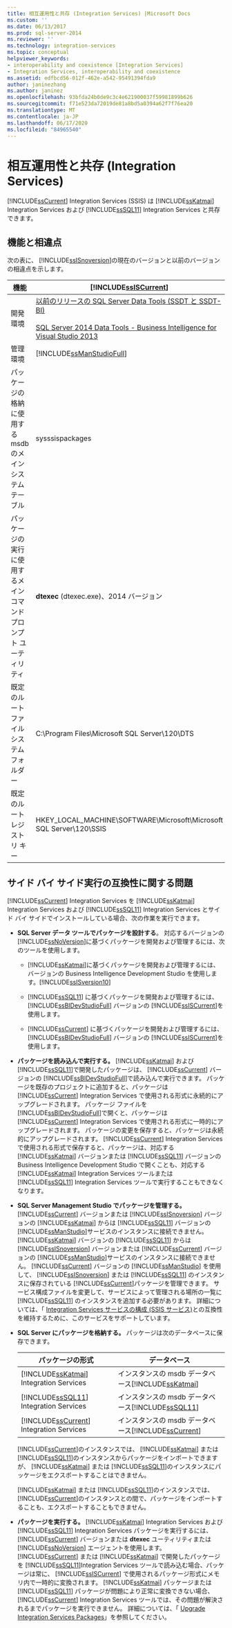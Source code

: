 ```yaml
---
title: 相互運用性と共存 (Integration Services) |Microsoft Docs
ms.custom: ''
ms.date: 06/13/2017
ms.prod: sql-server-2014
ms.reviewer: ''
ms.technology: integration-services
ms.topic: conceptual
helpviewer_keywords:
- interoperability and coexistence [Integration Services]
- Integration Services, interoperability and coexistence
ms.assetid: edfbcd56-012f-462e-a542-95491394fda9
author: janinezhang
ms.author: janinez
ms.openlocfilehash: 93bfda24b0de9c3c4e621900037f59981899b626
ms.sourcegitcommit: f71e523da72019de81a8bd5a0394a62f7f76ea20
ms.translationtype: MT
ms.contentlocale: ja-JP
ms.lasthandoff: 06/17/2020
ms.locfileid: "84965540"
---
```

# <a name="interoperability-and-coexistence-integration-services"></a>相互運用性と共存 (Integration Services)
  [!INCLUDE[ssCurrent](../../includes/sscurrent-md.md)] Integration Services (SSIS) は [!INCLUDE[ssKatmai](../../includes/sskatmai-md.md)] Integration Services および [!INCLUDE[ssSQL11](../../includes/sssql11-md.md)] Integration Services と共存できます。  
  
## <a name="features-and-differences"></a>機能と相違点  
 次の表に、 [!INCLUDE[ssISnoversion](../../includes/ssisnoversion-md.md)]の現在のバージョンと以前のバージョンの相違点を示します。  
  
|機能|[!INCLUDE[ssISCurrent](../../includes/ssiscurrent-md.md)]|[!INCLUDE[ssISversion11](../../includes/ssisversion11-md.md)]|[!INCLUDE[ssISversion10](../../includes/ssisversion10-md.md)]|  
|-------------|-------------------------------|---------------------------------|---------------------------------|  
|開発環境|[以前のリリースの SQL Server Data Tools (SSDT と SSDT-BI)](https://docs.microsoft.com/sql/ssdt/previous-releases-of-sql-server-data-tools-ssdt-and-ssdt-bi?view=sql-server-2014)<br /><br /> [SQL Server 2014 Data Tools - Business Intelligence for Visual Studio 2013](https://www.microsoft.com/download/details.aspx?id=42313)|[Visual Studio 2010 用 SQL Server Data Tools](https://msdn.microsoft.com/library/hh500335\(v=vs.103\).aspx)<br /><br /> [SQL Server Data Tools - Business Intelligence for Visual Studio 2012](https://www.microsoft.com/download/details.aspx?id=36843)|Business Intelligence Development Studio ( [!INCLUDE[msCoName](../../includes/msconame-md.md)] [!INCLUDE[vsOrcas](../../includes/vsorcas-md.md)] )|  
|管理環境|[!INCLUDE[ssManStudioFull](../../includes/ssmanstudiofull-md.md)]|[!INCLUDE[ssManStudioFull](../../includes/ssmanstudiofull-md.md)]|[!INCLUDE[ssManStudioFull](../../includes/ssmanstudiofull-md.md)]|  
|パッケージの格納に使用する msdb のメイン システム テーブル|sysssispackages|sysssispackages|sysssispackages|  
|パッケージの実行に使用するメイン コマンド プロンプト ユーティリティ|**dtexec** (dtexec.exe)、2014 バージョン|**dtexec** (dtexec.exe)、2012 バージョン|**dtexec** (dtexec.exe)、2008 バージョン|  
|既定のルート ファイル システム フォルダー|C:\Program Files\Microsoft SQL Server\120\DTS|C:\Program Files\Microsoft SQL Server\110\DTS|C:\Program Files\Microsoft SQL Server\100\DTS|  
|既定のルート レジストリ キー|HKEY_LOCAL_MACHINE\SOFTWARE\Microsoft\Microsoft SQL Server\120\SSIS|HKEY_LOCAL_MACHINE\SOFTWARE\Microsoft\Microsoft SQL Server\110\SSIS|HKEY_LOCAL_MACHINE\SOFTWARE\Microsoft\Microsoft SQL Server\100\SSIS|  
  
## <a name="side-by-side-compatibility-issues"></a>サイド バイ サイド実行の互換性に関する問題  
 [!INCLUDE[ssCurrent](../../includes/sscurrent-md.md)] Integration Services を [!INCLUDE[ssKatmai](../../includes/sskatmai-md.md)] Integration Services および [!INCLUDE[ssSQL11](../../includes/sssql11-md.md)] Integration Services とサイド バイ サイドでインストールしている場合、次の作業を実行できます。  
  
-   **SQL Server データ ツールでパッケージを設計する**。 対応するバージョンの [!INCLUDE[ssNoVersion](../../includes/ssnoversion-md.md)]に基づくパッケージを開発および管理するには、次のツールを使用します。  
  
    -   [!INCLUDE[ssKatmai](../../includes/sskatmai-md.md)]に基づくパッケージを開発および管理するには、バージョンの Business Intelligence Development Studio を使用します。[!INCLUDE[ssISversion10](../../includes/ssisversion10-md.md)]  
  
    -   [!INCLUDE[ssSQL11](../../includes/sssql11-md.md)] に基づくパッケージを開発および管理するには、 [!INCLUDE[ssBIDevStudioFull](../../includes/ssbidevstudiofull-md.md)] バージョンの [!INCLUDE[ssISCurrent](../../includes/ssiscurrent-md.md)]を使用します。  
  
    -   [!INCLUDE[ssCurrent](../../includes/sscurrent-md.md)] に基づくパッケージを開発および管理するには、 [!INCLUDE[ssBIDevStudioFull](../../includes/ssbidevstudiofull-md.md)] バージョンの [!INCLUDE[ssISCurrent](../../includes/ssiscurrent-md.md)]を使用します。  
  
-   **パッケージを読み込んで実行する。** [!INCLUDE[ssKatmai](../../includes/sskatmai-md.md)] および [!INCLUDE[ssSQL11](../../includes/sssql11-md.md)]で開発したパッケージは、 [!INCLUDE[ssCurrent](../../includes/sscurrent-md.md)] バージョンの [!INCLUDE[ssBIDevStudioFull](../../includes/ssbidevstudiofull-md.md)]で読み込んで実行できます。 パッケージを既存のプロジェクトに追加すると、パッケージは [!INCLUDE[ssCurrent](../../includes/sscurrent-md.md)] Integration Services で使用される形式に永続的にアップグレードされます。 パッケージ ファイルを [!INCLUDE[ssBIDevStudioFull](../../includes/ssbidevstudiofull-md.md)]で開くと、パッケージは [!INCLUDE[ssCurrent](../../includes/sscurrent-md.md)] Integration Services で使用される形式に一時的にアップグレードされます。 パッケージの変更を保存すると、パッケージは永続的にアップグレードされます。 [!INCLUDE[ssCurrent](../../includes/sscurrent-md.md)] Integration Services で使用される形式で保存すると、パッケージは、対応する [!INCLUDE[ssKatmai](../../includes/sskatmai-md.md)] バージョンまたは [!INCLUDE[ssSQL11](../../includes/sssql11-md.md)] バージョンの Business Intelligence Development Studio で開くことも、対応する [!INCLUDE[ssKatmai](../../includes/sskatmai-md.md)] Integration Services ツールまたは [!INCLUDE[ssSQL11](../../includes/sssql11-md.md)] Integration Services ツールで実行することもできなくなります。  
  
-   **SQL Server Management Studio でパッケージを管理する。** [!INCLUDE[ssCurrent](../../includes/sscurrent-md.md)] バージョンまたは [!INCLUDE[ssISnoversion](../../includes/ssisnoversion-md.md)] バージョンの [!INCLUDE[ssKatmai](../../includes/sskatmai-md.md)] からは [!INCLUDE[ssSQL11](../../includes/sssql11-md.md)] バージョンの [!INCLUDE[ssManStudio](../../includes/ssmanstudio-md.md)]サービスのインスタンスに接続できません。 [!INCLUDE[ssKatmai](../../includes/sskatmai-md.md)] バージョンの [!INCLUDE[ssSQL11](../../includes/sssql11-md.md)] からは [!INCLUDE[ssISnoversion](../../includes/ssisnoversion-md.md)] バージョンまたは [!INCLUDE[ssCurrent](../../includes/sscurrent-md.md)] バージョンの [!INCLUDE[ssManStudio](../../includes/ssmanstudio-md.md)]サービスのインスタンスに接続できません。 [!INCLUDE[ssCurrent](../../includes/sscurrent-md.md)] バージョンの [!INCLUDE[ssManStudio](../../includes/ssmanstudio-md.md)] を使用して、 [!INCLUDE[ssISnoversion](../../includes/ssisnoversion-md.md)] または [!INCLUDE[ssSQL11](../../includes/sssql11-md.md)] のインスタンスに保存されている [!INCLUDE[ssCurrent](../../includes/sscurrent-md.md)]パッケージを管理できます。 サービス構成ファイルを変更して、サービスによって管理される場所の一覧に [!INCLUDE[ssSQL11](../../includes/sssql11-md.md)] のインスタンスを追加する必要があります。 詳細については、「 [Integration Services サービスの構成 (SSIS サービス)](../service/integration-services-service-ssis-service.md)との互換性を維持するために、このサービスをサポートしています。  
  
-   **SQL Server にパッケージを格納する。** パッケージは次のデータベースに保存できます。  
  
    |パッケージの形式|データベース|  
    |--------------------|--------------|  
    |[!INCLUDE[ssKatmai](../../includes/sskatmai-md.md)] Integration Services| インスタンスの msdb データベース[!INCLUDE[ssKatmai](../../includes/sskatmai-md.md)]|  
    |[!INCLUDE[ssSQL11](../../includes/sssql11-md.md)] Integration Services| インスタンスの msdb データベース[!INCLUDE[ssSQL11](../../includes/sssql11-md.md)]|  
    |[!INCLUDE[ssCurrent](../../includes/sscurrent-md.md)] Integration Services| インスタンスの msdb データベース[!INCLUDE[ssCurrent](../../includes/sscurrent-md.md)]|  
  
     [!INCLUDE[ssCurrent](../../includes/sscurrent-md.md)]のインスタンスでは、 [!INCLUDE[ssKatmai](../../includes/sskatmai-md.md)] または [!INCLUDE[ssSQL11](../../includes/sssql11-md.md)]のインスタンスからパッケージをインポートできますが、 [!INCLUDE[ssKatmai](../../includes/sskatmai-md.md)] または [!INCLUDE[ssSQL11](../../includes/sssql11-md.md)]のインスタンスにパッケージをエクスポートすることはできません。  
  
     [!INCLUDE[ssKatmai](../../includes/sskatmai-md.md)] または [!INCLUDE[ssSQL11](../../includes/sssql11-md.md)]のインスタンスでは、 [!INCLUDE[ssCurrent](../../includes/sscurrent-md.md)]のインスタンスとの間で、パッケージをインポートすることも、エクスポートすることもできません。  
  
-   **パッケージを実行する。** [!INCLUDE[ssKatmai](../../includes/sskatmai-md.md)] Integration Services および [!INCLUDE[ssSQL11](../../includes/sssql11-md.md)] Integration Services パッケージを実行するには、 [!INCLUDE[ssCurrent](../../includes/sscurrent-md.md)] バージョンまたは **dtexec** ユーティリティまたは [!INCLUDE[ssNoVersion](../../includes/ssnoversion-md.md)] エージェントを使用します。 [!INCLUDE[ssCurrent](../../includes/sscurrent-md.md)] または [!INCLUDE[ssKatmai](../../includes/sskatmai-md.md)] で開発したパッケージを [!INCLUDE[ssSQL11](../../includes/sssql11-md.md)]Integration Services ツールで読み込む場合、パッケージは常に、 [!INCLUDE[ssISCurrent](../../includes/ssiscurrent-md.md)] で使用されるパッケージ形式にメモリ内で一時的に変換されます。 [!INCLUDE[ssKatmai](../../includes/sskatmai-md.md)] パッケージまたは [!INCLUDE[ssSQL11](../../includes/sssql11-md.md)] パッケージが問題により正常に変換できない場合、 [!INCLUDE[ssCurrent](../../includes/sscurrent-md.md)] Integration Services ツールでは、その問題が解決されるまでパッケージを実行できません。 詳細については、「 [Upgrade Integration Services Packages](upgrade-integration-services-packages.md)」を参照してください。  
  
  
